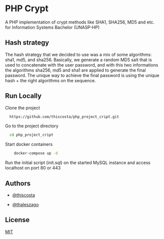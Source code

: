 
# PHP Crypt

A PHP implementation of crypt methods like SHA1, SHA256, MD5 and etc. for Information Systems Bachelor (UNASP-HP)

## Hash strategy

The hash strategy that we decided to use was a mix of some algorithms: sha1, md5, and sha256. Basically, we generate a random MD5 salt that is used to concatenate with the user password, and with this two informations the algorithms sha256, md5 and sha1 are applied to generate the final password. The unique way to achieve the final password is using the unique hash + the right algorithms on the sequence.
  
## Run Locally

Clone the project

```bash
  https://github.com/thiscosta/php_project_cript.git
```

Go to the project directory

```bash
  cd php_project_cript
```

Start docker containers

```bash
    docker-compose up -d
```

Run the initial script (init.sql) on the started MySQL instance and access localhost on port 80 or 443

  
## Authors

- [@thiscosta](https://www.github.com/thiscosta)

- [@thaleszago](https://github.com/ThalesZago)
## License

[MIT](https://choosealicense.com/licenses/mit/)

  
